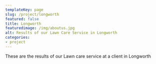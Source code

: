 ```yaml
---
templateKey: page
slug: /project/longworth
featured: false
title: Longworth
featuredimage: /img/aboutus.jpg
alt: Results of our Lawn Care Service in Longworth
categories:
- project
---
```

These are the results of our Lawn care service at a client in Longworth


